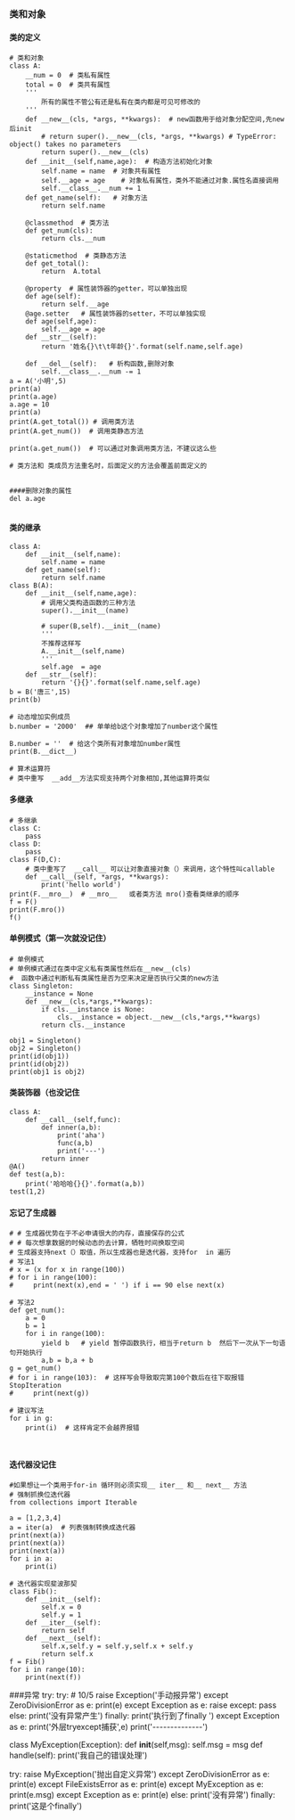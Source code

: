 ### 类和对象

#### 类的定义

```
# 类和对象
class A:
    __num = 0  # 类私有属性
    total = 0  # 类共有属性
    '''
        所有的属性不管公有还是私有在类内都是可见可修改的
    '''
    def __new__(cls, *args, **kwargs):  # new函数用于给对象分配空间,先new后init
        # return super().__new__(cls, *args, **kwargs) # TypeError: object() takes no parameters
        return super().__new__(cls)
    def __init__(self,name,age):  # 构造方法初始化对象
        self.name = name  # 对象共有属性
        self.__age = age    # 对象私有属性，类外不能通过对象.属性名直接调用
        self.__class__.__num += 1
    def get_name(self):   # 对象方法
        return self.name

    @classmethod  # 类方法
    def get_num(cls):
        return cls.__num

    @staticmethod  # 类静态方法
    def get_total():
        return  A.total

    @property  # 属性装饰器的getter，可以单独出现
    def age(self):
        return self.__age
    @age.setter   # 属性装饰器的setter，不可以单独实现
    def age(self,age):
        self.__age = age
    def __str__(self):
        return '姓名{}\t\t年龄{}'.format(self.name,self.age)

    def __del__(self):   # 析构函数,删除对象
        self.__class__.__num -= 1
a = A('小明',5)
print(a)
print(a.age)
a.age = 10
print(a)
print(A.get_total()) # 调用类方法
print(A.get_num())  # 调用类静态方法

print(a.get_num())  # 可以通过对象调用类方法，不建议这么些

# 类方法和 类成员方法重名时，后面定义的方法会覆盖前面定义的


####删除对象的属性
del a.age


```



#### 类的继承

```
class A:
    def __init__(self,name):
        self.name = name
    def get_name(self):
        return self.name
class B(A):
    def __init__(self,name,age):
        # 调用父类构造函数的三种方法
        super().__init__(name)

        # super(B,self).__init__(name)
        '''
        不推荐这样写
        A.__init__(self,name)
        '''
        self.age  = age
    def __str__(self):
        return '{}{}'.format(self.name,self.age)
b = B('唐三',15)
print(b)

# 动态增加实例成员
b.number = '2000'  ## 单单给b这个对象增加了number这个属性

B.number = ''  # 给这个类所有对象增加number属性
print(B.__dict__)

# 算术运算符
# 类中重写  __add__方法实现支持两个对象相加,其他运算符类似
```

#### 多继承

```
# 多继承
class C:
    pass
class D:
    pass
class F(D,C):
    # 类中重写了  __call__ 可以让对象直接对象（）来调用，这个特性叫callable
    def __call__(self, *args, **kwargs):
        print('hello world')
print(F.__mro__)  # __mro__   或者类方法 mro()查看类继承的顺序
f = F()
print(F.mro())
f()
```

#### 单例模式（第一次就没记住）

```
# 单例模式
# 单例模式通过在类中定义私有类属性然后在__new__(cls)
#  函数中通过判断私有类属性是否为空来决定是否执行父类的new方法
class Singleton:
    __instance = None
    def __new__(cls,*args,**kwargs):
        if cls.__instance is None:
            cls.__instance = object.__new__(cls,*args,**kwargs)
        return cls.__instance

obj1 = Singleton()
obj2 = Singleton()
print(id(obj1))
print(id(obj2))
print(obj1 is obj2)
```

#### 类装饰器（也没记住

```
class A:
    def __call__(self,func):
        def inner(a,b):
            print('aha')
            func(a,b)
            print('---')
        return inner
@A()
def test(a,b):
    print('哈哈哈{}{}'.format(a,b))
test(1,2)
```



#### 忘记了生成器

```
# # 生成器优势在于不必申请很大的内存，直接保存的公式
# # 每次想拿数据的时候动态的去计算，牺牲时间换取空间
# 生成器支持next（）取值，所以生成器也是迭代器，支持for  in 遍历
# 写法1
# x = (x for x in range(100))
# for i in range(100):
#     print(next(x),end = ' ') if i == 90 else next(x)

# 写法2
def get_num():
    a = 0
    b = 1
    for i in range(100):
        yield b   # yield 暂停函数执行，相当于return b  然后下一次从下一句语句开始执行
        a,b = b,a + b
g = get_num()
# for i in range(103):  # 这样写会导致取完第100个数后在往下取报错StopIteration
#     print(next(g))

# 建议写法
for i in g:
    print(i)  # 这样肯定不会越界报错



```



#### 迭代器没记住

```
#如果想让一个类用于for-in 循环则必须实现__ iter__ 和__ next__ 方法
# 强制抓换位迭代器
from collections import Iterable

a = [1,2,3,4]
a = iter(a)  # 列表强制转换成迭代器
print(next(a))
print(next(a))
print(next(a))
for i in a:
    print(i)
    
# 迭代器实现斐波那契
class Fib():
    def __init__(self):
        self.x = 0
        self.y = 1
    def __iter__(self):
        return self
    def __next__(self):
        self.x,self.y = self.y,self.x + self.y
        return self.x
f = Fib()
for i in range(10):
    print(next(f))

```

###异常
try:
    try:
        # 10/5
        raise Exception('手动报异常')
    except ZeroDivisionError as e:
        print(e)
    except Exception as e:
        raise
    except:
        pass
    else:
        print('没有异常产生')
    finally:
        print('执行到了finally ')
except Exception as e:
    print('外层tryexcept捕获',e)
print('--------------')


class MyException(Exception):
    def __init__(self,msg):
        self.msg = msg
    def handle(self):
        print('我自己的错误处理')

try:
    raise MyException('抛出自定义异常')
except ZeroDivisionError as e:
    print(e)
except FileExistsError as e:
    print(e)
except MyException as e:
    print(e.msg)
except Exception as e:
    print(e)
else:
    print('没有异常')
finally:
    print('这是个finally')

